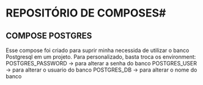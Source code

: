 # REPOSITÓRIO DE COMPOSES#
## COMPOSE POSTGRES ##
Esse compose foi criado para suprir minha necessida de utilizar o banco Postgresql em um projeto.
Para personalizado, basta troca os environment: 
POSTGRES_PASSWORD -> para alterar a senha do banco
POSTGRES_USER -> para alterar o usuario do banco
POSTGRES_DB -> para alterar o nome do banco
